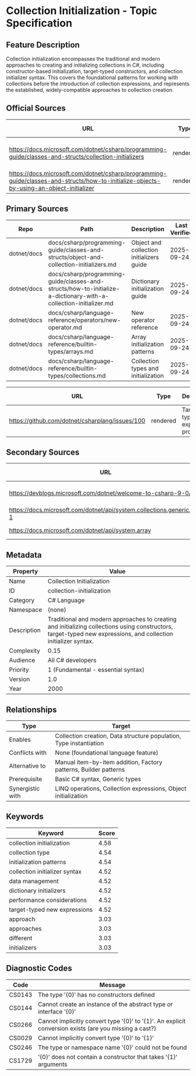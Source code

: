 # Collection Initialization - Topic Specification

## Feature Description

Collection initialization encompasses the traditional and modern approaches to creating and initializing collections in C#, including constructor-based initialization, target-typed constructors, and collection initializer syntax. This covers the foundational patterns for working with collections before the introduction of collection expressions, and represents the established, widely-compatible approaches to collection creation.

## Official Sources

| URL | Type | Description | Last Verified |
| --- | --- | --- | --- |
| https://docs.microsoft.com/dotnet/csharp/programming-guide/classes-and-structs/collection-initializers | rendered | Collection initializers programming guide | 2025-09-20 |
| https://docs.microsoft.com/dotnet/csharp/programming-guide/classes-and-structs/how-to-initialize-objects-by-using-an-object-initializer | rendered | Object and collection initialization | 2025-09-20 |

## Primary Sources

| Repo | Path | Description | Last Verified |
| --- | --- | --- | --- |
| dotnet/docs | docs/csharp/programming-guide/classes-and-structs/object-and-collection-initializers.md | Object and collection initializers guide | 2025-09-24 |
| dotnet/docs | docs/csharp/programming-guide/classes-and-structs/how-to-initialize-a-dictionary-with-a-collection-initializer.md | Dictionary initialization guide | 2025-09-24 |
| dotnet/docs | docs/csharp/language-reference/operators/new-operator.md | New operator reference | 2025-09-24 |
| dotnet/docs | docs/csharp/language-reference/builtin-types/arrays.md | Array initialization patterns | 2025-09-24 |
| dotnet/docs | docs/csharp/language-reference/builtin-types/collections.md | Collection types and initialization | 2025-09-24 |

| URL | Type | Description | Last Verified |
| --- | --- | --- | --- |
| https://github.com/dotnet/csharplang/issues/100 | rendered | Target-typed new expressions proposal | 2025-09-20 |

## Secondary Sources

| URL | Type | Description | Last Verified |
| --- | --- | --- | --- |
| https://devblogs.microsoft.com/dotnet/welcome-to-csharp-9-0/ | rendered | C# 9.0 target-typed new expressions | 2025-09-20 |
| https://docs.microsoft.com/dotnet/api/system.collections.generic.list-1 | rendered | List<T> class documentation | 2025-09-20 |
| https://docs.microsoft.com/dotnet/api/system.array | rendered | Array class documentation | 2025-09-20 |

## Metadata

| Property | Value |
| --- | --- |
| Name | Collection Initialization |
| ID | collection-initialization |
| Category | C# Language |
| Namespace | (none) |
| Description | Traditional and modern approaches to creating and initializing collections using constructors, target-typed new expressions, and collection initializer syntax. |
| Complexity | 0.15 |
| Audience | All C# developers |
| Priority | 1 (Fundamental - essential syntax) |
| Version | 1.0 |
| Year | 2000 |

## Relationships

| Type | Target |
| --- | --- |
| Enables | Collection creation, Data structure population, Type instantiation |
| Conflicts with | None (foundational language feature) |
| Alternative to | Manual item-by-item addition, Factory patterns, Builder patterns |
| Prerequisite | Basic C# syntax, Generic types |
| Synergistic with | LINQ operations, Collection expressions, Object initialization |

## Keywords

| Keyword | Score |
|---------|-------|
| collection initialization | 4.58 |
| collection type | 4.54 |
| initialization patterns | 4.54 |
| collection initializer syntax | 4.52 |
| data management | 4.52 |
| dictionary initializers | 4.52 |
| performance considerations | 4.52 |
| target-typed new expressions | 4.52 |
| approach | 3.03 |
| approaches | 3.03 |
| different | 3.03 |
| initializers | 3.03 |

## Diagnostic Codes

| Code | Message |
| --- | --- |
| CS0143 | The type '{0}' has no constructors defined |
| CS0144 | Cannot create an instance of the abstract type or interface '{0}' |
| CS0266 | Cannot implicitly convert type '{0}' to '{1}'. An explicit conversion exists (are you missing a cast?) |
| CS0029 | Cannot implicitly convert type '{0}' to '{1}' |
| CS0246 | The type or namespace name '{0}' could not be found |
| CS1729 | '{0}' does not contain a constructor that takes '{1}' arguments |
